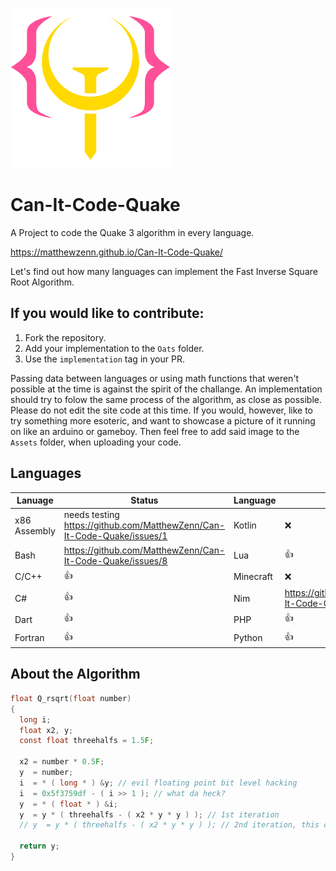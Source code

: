 ![logo.png](Assets/logo.png)
# Can-It-Code-Quake
A Project to code the Quake 3 algorithm in every language.

<https://matthewzenn.github.io/Can-It-Code-Quake/>

Let's find out how many languages can implement the Fast Inverse Square Root Algorithm. 

## If you would like to contribute:
 1. Fork the repository.
 2. Add your implementation to the ```Oats``` folder.
 3. Use the ```implementation``` tag in your PR.
 
 Passing data between languages or using math functions that weren't possible at the time is against the spirit of the challange. An implementation should try to folow the same process of the algorithm, as close as possible. Please do not edit the site code at this time. If you would, however, like to try something  more esoteric, and want to showcase a picture of it running on like an arduino or gameboy. Then feel free to add said image to the ```Assets``` folder, when uploading your code.

## Languages
| Lanuage | Status | Language | Status |
|----|----|----|----|
| x86 Assembly | needs testing https://github.com/MatthewZenn/Can-It-Code-Quake/issues/1 | Kotlin | :x: |
| Bash | https://github.com/MatthewZenn/Can-It-Code-Quake/issues/8 | Lua | :+1: |
| C/C++ | :+1: | Minecraft | :x: |
| C# | :+1: | Nim | https://github.com/MatthewZenn/Can-It-Code-Quake/issues/7 |
| Dart | :+1: | PHP | :+1: |
| Fortran | :+1: | Python | :+1: |

## About the Algorithm
```c 
float Q_rsqrt(float number)
{
  long i;
  float x2, y;
  const float threehalfs = 1.5F;

  x2 = number * 0.5F;
  y  = number;
  i  = * ( long * ) &y; // evil floating point bit level hacking
  i  = 0x5f3759df - ( i >> 1 ); // what da heck?
  y  = * ( float * ) &i;
  y  = y * ( threehalfs - ( x2 * y * y ) ); // 1st iteration
  // y  = y * ( threehalfs - ( x2 * y * y ) ); // 2nd iteration, this can be removed

  return y;
}
```
